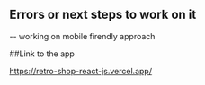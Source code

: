## Errors or next steps to work on it

-- working on mobile firendly approach

##Link to the app

https://retro-shop-react-js.vercel.app/
